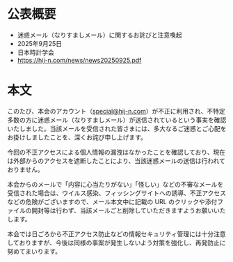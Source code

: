 # 公表概要
- 迷惑メール（なりすましメール）に関するお詫びと注意喚起 
- 2025年9月25日
- 日本時計学会
- https://hij-n.com/news/news20250925.pdf

# 本文
このたび、本会のアカウント（special@hij-n.com）が不正に利用され、不特定多数の方に迷惑メール（なりすましメール）が送信されているという事実を確認いたしました。当該メールを受信された皆さまには、多大なるご迷惑とご心配をお掛けしましたことを、深くお詫び申し上げます。

今回の不正アクセスによる個人情報の漏洩はなかったことを確認しており、現在は外部からのアクセスを遮断したことにより、当該迷惑メールの送信は行われておりません。

本会からのメールで「内容に心当たりがない」「怪しい」などの不審なメールを受信された場合は、ウイルス感染、フィッシングサイトへの誘導、不正アクセスなどの危険がございますので、メール本文中に記載の URL のクリックや添付ファイルの開封等は行わず、当該メールごと削除していただきますようお願いいたします。

本会では日ごろから不正アクセス防止などの情報セキュリティ管理には十分注意しておりますが、今後は同様の事案が発生しないよう対策を強化し、再発防止に努めてまいります。
